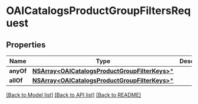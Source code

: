 # OAICatalogsProductGroupFiltersRequest

## Properties
Name | Type | Description | Notes
------------ | ------------- | ------------- | -------------
**anyOf** | [**NSArray&lt;OAICatalogsProductGroupFilterKeys&gt;***](OAICatalogsProductGroupFilterKeys.md) |  | 
**allOf** | [**NSArray&lt;OAICatalogsProductGroupFilterKeys&gt;***](OAICatalogsProductGroupFilterKeys.md) |  | 

[[Back to Model list]](../README.md#documentation-for-models) [[Back to API list]](../README.md#documentation-for-api-endpoints) [[Back to README]](../README.md)


